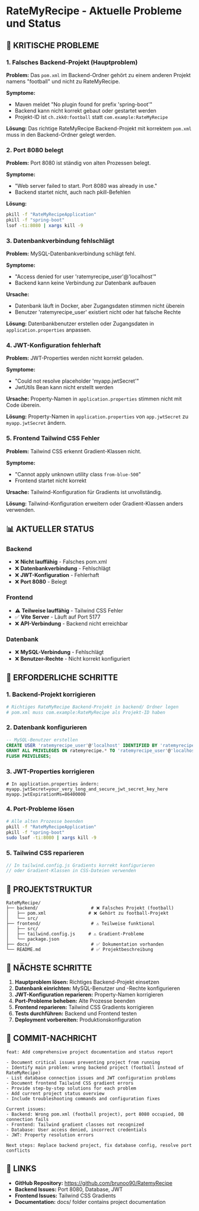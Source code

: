 # RateMyRecipe - Aktuelle Probleme und Status

## 🚨 KRITISCHE PROBLEME

### 1. Falsches Backend-Projekt (Hauptproblem)
**Problem:** Das `pom.xml` im Backend-Ordner gehört zu einem anderen Projekt namens "football" und nicht zu RateMyRecipe.

**Symptome:**
- Maven meldet "No plugin found for prefix 'spring-boot'"
- Backend kann nicht korrekt gebaut oder gestartet werden
- Projekt-ID ist `ch.zkk0:football` statt `com.example:RateMyRecipe`

**Lösung:** Das richtige RateMyRecipe Backend-Projekt mit korrektem `pom.xml` muss in den Backend-Ordner gelegt werden.

### 2. Port 8080 belegt
**Problem:** Port 8080 ist ständig von alten Prozessen belegt.

**Symptome:**
- "Web server failed to start. Port 8080 was already in use."
- Backend startet nicht, auch nach pkill-Befehlen

**Lösung:** 
```bash
pkill -f "RateMyRecipeApplication"
pkill -f "spring-boot"
lsof -ti:8080 | xargs kill -9
```

### 3. Datenbankverbindung fehlschlägt
**Problem:** MySQL-Datenbankverbindung schlägt fehl.

**Symptome:**
- "Access denied for user 'ratemyrecipe_user'@'localhost'"
- Backend kann keine Verbindung zur Datenbank aufbauen

**Ursache:** 
- Datenbank läuft in Docker, aber Zugangsdaten stimmen nicht überein
- Benutzer 'ratemyrecipe_user' existiert nicht oder hat falsche Rechte

**Lösung:** Datenbankbenutzer erstellen oder Zugangsdaten in `application.properties` anpassen.

### 4. JWT-Konfiguration fehlerhaft
**Problem:** JWT-Properties werden nicht korrekt geladen.

**Symptome:**
- "Could not resolve placeholder 'myapp.jwtSecret'"
- JwtUtils Bean kann nicht erstellt werden

**Ursache:** Property-Namen in `application.properties` stimmen nicht mit Code überein.

**Lösung:** Property-Namen in `application.properties` von `app.jwtSecret` zu `myapp.jwtSecret` ändern.

### 5. Frontend Tailwind CSS Fehler
**Problem:** Tailwind CSS erkennt Gradient-Klassen nicht.

**Symptome:**
- "Cannot apply unknown utility class `from-blue-500`"
- Frontend startet nicht korrekt

**Ursache:** Tailwind-Konfiguration für Gradients ist unvollständig.

**Lösung:** Tailwind-Konfiguration erweitern oder Gradient-Klassen anders verwenden.

## 📊 AKTUELLER STATUS

### Backend
- ❌ **Nicht lauffähig** - Falsches pom.xml
- ❌ **Datenbankverbindung** - Fehlschlägt
- ❌ **JWT-Konfiguration** - Fehlerhaft
- ❌ **Port 8080** - Belegt

### Frontend
- ⚠️ **Teilweise lauffähig** - Tailwind CSS Fehler
- ✅ **Vite Server** - Läuft auf Port 5177
- ❌ **API-Verbindung** - Backend nicht erreichbar

### Datenbank
- ❌ **MySQL-Verbindung** - Fehlschlägt
- ❌ **Benutzer-Rechte** - Nicht korrekt konfiguriert

## 🔧 ERFORDERLICHE SCHRITTE

### 1. Backend-Projekt korrigieren
```bash
# Richtiges RateMyRecipe Backend-Projekt in backend/ Ordner legen
# pom.xml muss com.example:RateMyRecipe als Projekt-ID haben
```

### 2. Datenbank konfigurieren
```sql
-- MySQL-Benutzer erstellen
CREATE USER 'ratemyrecipe_user'@'localhost' IDENTIFIED BY 'ratemyrecipe123';
GRANT ALL PRIVILEGES ON ratemyrecipe.* TO 'ratemyrecipe_user'@'localhost';
FLUSH PRIVILEGES;
```

### 3. JWT-Properties korrigieren
```properties
# In application.properties ändern:
myapp.jwtSecret=your_very_long_and_secure_jwt_secret_key_here
myapp.jwtExpirationMs=86400000
```

### 4. Port-Probleme lösen
```bash
# Alle alten Prozesse beenden
pkill -f "RateMyRecipeApplication"
pkill -f "spring-boot"
sudo lsof -ti:8080 | xargs kill -9
```

### 5. Tailwind CSS reparieren
```javascript
// In tailwind.config.js Gradients korrekt konfigurieren
// oder Gradient-Klassen in CSS-Dateien verwenden
```

## 📁 PROJEKTSTRUKTUR

```
RateMyRecipe/
├── backend/                    # ❌ Falsches Projekt (football)
│   ├── pom.xml                # ❌ Gehört zu football-Projekt
│   └── src/
├── frontend/                   # ⚠️ Teilweise funktional
│   ├── src/
│   ├── tailwind.config.js     # ⚠️ Gradient-Probleme
│   └── package.json
├── docs/                       # ✅ Dokumentation vorhanden
└── README.md                   # ✅ Projektbeschreibung
```

## 🎯 NÄCHSTE SCHRITTE

1. **Hauptproblem lösen:** Richtiges Backend-Projekt einsetzen
2. **Datenbank einrichten:** MySQL-Benutzer und -Rechte konfigurieren
3. **JWT-Konfiguration reparieren:** Property-Namen korrigieren
4. **Port-Probleme beheben:** Alte Prozesse beenden
5. **Frontend reparieren:** Tailwind CSS Gradients korrigieren
6. **Tests durchführen:** Backend und Frontend testen
7. **Deployment vorbereiten:** Produktionskonfiguration

## 📝 COMMIT-NACHRICHT

```
feat: Add comprehensive project documentation and status report

- Document critical issues preventing project from running
- Identify main problem: wrong backend project (football instead of RateMyRecipe)
- List database connection issues and JWT configuration problems
- Document frontend Tailwind CSS gradient errors
- Provide step-by-step solutions for each problem
- Add current project status overview
- Include troubleshooting commands and configuration fixes

Current issues:
- Backend: Wrong pom.xml (football project), port 8080 occupied, DB connection fails
- Frontend: Tailwind gradient classes not recognized
- Database: User access denied, incorrect credentials
- JWT: Property resolution errors

Next steps: Replace backend project, fix database config, resolve port conflicts
```

## 🔗 LINKS

- **GitHub Repository:** https://github.com/brunoo90/RatemyRecipe
- **Backend Issues:** Port 8080, Database, JWT
- **Frontend Issues:** Tailwind CSS Gradients
- **Documentation:** docs/ folder contains project documentation 
